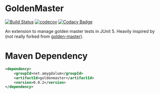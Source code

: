 GoldenMaster
=============
[![Build Status](https://api.travis-ci.org/almondtools/goldenmaster.svg)](https://travis-ci.org/almondtools/goldenmaster)
[![codecov](https://codecov.io/gh/almondtools/goldenmaster/branch/master/graph/badge.svg)](https://codecov.io/gh/almondtools/goldenmaster)
[![Codacy Badge](https://api.codacy.com/project/badge/Grade/c5cf275a6ff9468f95b22b8998b52e1d)](https://www.codacy.com/project/almondtools/goldenmaster/dashboard?utm_source=github.com&utm_medium=referral&utm_content=almondtools/goldenmaster&utm_campaign=Badge_Grade_Dashboard)

An extension to manage golden master tests in JUnit 5. Heavily inspired by (not really forked from [golden-master](https://github.com/maxbechtold/golden-master)).

Maven Dependency
================

```xml
<dependency>
    <groupId>net.amygdalum</groupId>
    <artifactId>goldenmaster</artifactId>
    <version>0.0.2</version>
</dependency>
```